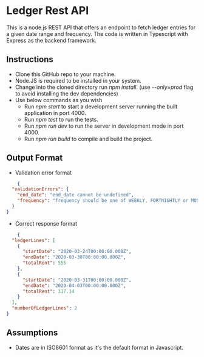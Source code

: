 # Ledger Rest API

This is a node.js REST API that offers an endpoint to fetch ledger entries for a given date range and frequency. The
code is written in Typescript with Express as the backend framework.

## Instructions

- Clone this GitHub repo to your machine.
- Node.JS is required to be installed in your system.
- Change into the cloned directory run <i>npm install</i>. (use <i>--only=prod</i> flag to avoid installing the dev
  dependencies)
- Use below commands as you wish
    - Run <i>npm start</i> to start a development server running the built application in port 4000.
    - Run <i>npm test</i> to run the tests.
    - Run <i>npm run dev</i> to run the server in development mode in port 4000.
    - Run <i>npm run build</i> to compile and build the project.

## Output Format

- Validation error format

```json
    {
  "validationErrors": {
    "end_date": "end_date cannot be undefined",
    "frequency": "frequency should be one of WEEKLY, FORTNIGHTLY or MONTHLY"
  }
}
```

- Correct response format

```json
    {
  "ledgerLines": [
    {
      "startDate": "2020-03-24T00:00:00.000Z",
      "endDate": "2020-03-30T00:00:00.000Z",
      "totalRent": 555
    },
    {
      "startDate": "2020-03-31T00:00:00.000Z",
      "endDate": "2020-04-03T00:00:00.000Z",
      "totalRent": 317.14
    }
  ],
  "numberOfLedgerLines": 2
}
```

## Assumptions

- Dates are in ISO8601 format as it's the default format in Javascript.